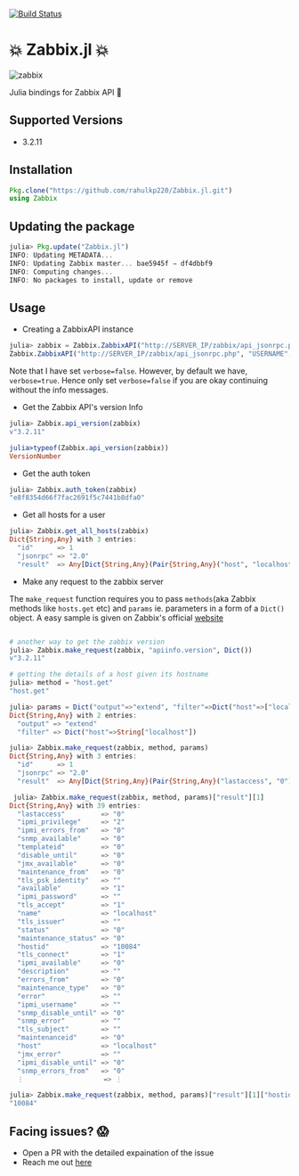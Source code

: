 [![Build Status](https://travis-ci.org/rahulkp220/Zabbix.jl.svg?branch=master)](https://travis-ci.org/rahulkp220/Zabbix.jl)

# :boom: Zabbix.jl :boom:
![zabbix](https://upload.wikimedia.org/wikipedia/commons/b/bf/Zabbix_logo.png)

Julia bindings for Zabbix API :ghost:

## Supported Versions
* 3.2.11

## Installation
```julia
Pkg.clone("https://github.com/rahulkp220/Zabbix.jl.git")
using Zabbix
```
## Updating the package
```julia
julia> Pkg.update("Zabbix.jl")
INFO: Updating METADATA...
INFO: Updating Zabbix master... bae5945f → df4dbbf9
INFO: Computing changes...
INFO: No packages to install, update or remove
```

## Usage

* Creating a ZabbixAPI instance

```julia
julia> zabbix = Zabbix.ZabbixAPI("http://SERVER_IP/zabbix/api_jsonrpc.php","USERNAME","******",false)
Zabbix.ZabbixAPI("http://SERVER_IP/zabbix/api_jsonrpc.php", "USERNAME","******",false, 0, Dict("Content-Type"=>"application/json-rpc"), "2.0")
```
Note that I have set `verbose=false`. However, by default we have, `verbose=true`. 
Hence only set `verbose=false` if you are okay continuing without the info messages.

* Get the Zabbix API's version Info
```julia
julia> Zabbix.api_version(zabbix)
v"3.2.11"

julia>typeof(Zabbix.api_version(zabbix))
VersionNumber
```

* Get the auth token
```julia
julia> Zabbix.auth_token(zabbix)
"e8f8354d66f7fac2691f5c7441b8dfa0"
```

* Get all hosts for a user
```julia
julia> Zabbix.get_all_hosts(zabbix)
Dict{String,Any} with 3 entries:
  "id"      => 1
  "jsonrpc" => "2.0"
  "result"  => Any[Dict{String,Any}(Pair{String,Any}("host", "localhost"),Pair{String,Any}("interfaces", Any[Dict{String,Any}(Pair{String,An…
```

* Make any request to the zabbix server

The `make_request` function requires you to pass `methods`(aka Zabbix methods like `hosts.get` etc) and `params` ie.
parameters in a form of a `Dict()` object. A easy sample is given on Zabbix's official [website](https://www.zabbix.com/documentation/2.2/manual/api)
```julia

# another way to get the zabbix version
julia> Zabbix.make_request(zabbix, "apiinfo.version", Dict())
v"3.2.11"

# getting the details of a host given its hostname
julia> method = "host.get"
"host.get"

julia> params = Dict("output"=>"extend", "filter"=>Dict("host"=>["localhost"]))
Dict{String,Any} with 2 entries:
  "output" => "extend"
  "filter" => Dict("host"=>String["localhost"])

julia> Zabbix.make_request(zabbix, method, params)
Dict{String,Any} with 3 entries:
  "id"      => 1
  "jsonrpc" => "2.0"
  "result"  => Any[Dict{String,Any}(Pair{String,Any}("lastaccess", "0"),Pair{String,Any}("ipmi_privilege", "2"),Pair{String,Any}("ipmi_error…

 julia> Zabbix.make_request(zabbix, method, params)["result"][1]
Dict{String,Any} with 39 entries:
  "lastaccess"         => "0"
  "ipmi_privilege"     => "2"
  "ipmi_errors_from"   => "0"
  "snmp_available"     => "0"
  "templateid"         => "0"
  "disable_until"      => "0"
  "jmx_available"      => "0"
  "maintenance_from"   => "0"
  "tls_psk_identity"   => ""
  "available"          => "1"
  "ipmi_password"      => ""
  "tls_accept"         => "1"
  "name"               => "localhost"
  "tls_issuer"         => ""
  "status"             => "0"
  "maintenance_status" => "0"
  "hostid"             => "10084"
  "tls_connect"        => "1"
  "ipmi_available"     => "0"
  "description"        => ""
  "errors_from"        => "0"
  "maintenance_type"   => "0"
  "error"              => ""
  "ipmi_username"      => ""
  "snmp_disable_until" => "0"
  "snmp_error"         => ""
  "tls_subject"        => ""
  "maintenanceid"      => "0"
  "host"               => "localhost"
  "jmx_error"          => ""
  "ipmi_disable_until" => "0"
  "snmp_errors_from"   => "0"
  ⋮                    => ⋮

julia> Zabbix.make_request(zabbix, method, params)["result"][1]["hostid"]
"10084"
```

## Facing issues? :scream:
* Open a PR with the detailed expaination of the issue
* Reach me out [here](https://www.rahullakhanpal.in")
